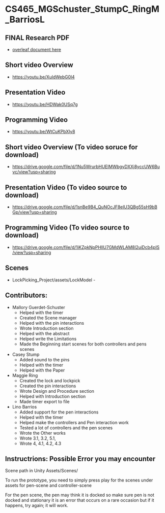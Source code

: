 # CS465_MGSchuster_StumpC_RingM_BarriosL

  ## FINAL Research PDF
  * [overleaf document here](https://www.overleaf.com/read/msxcfwxjstyy#edbfe8)
 
  ## Short video Overview 
  * https://youtu.be/XuIdWebG0I4 

  ## Presentation Video
  * https://youtu.be/HDWak0USq7g

  ## Programming Video
  * https://youtu.be/WtCuKPbXIy8 

  
  ## Short video Overview (To video soruce for download)
  * https://drive.google.com/file/d/1Nu5WrurbHUEIMWbgyDXXj8yccUW6Buvc/view?usp=sharing

  ## Presentation Video (To video source to download)
  * https://drive.google.com/file/d/1snBe9B4_QuNOcJF8eIU3QBg55sH9bBGp/view?usp=sharing

  ## Programming Video (To video source to download)
  * https://drive.google.com/file/d/1iKZpkNpPHllU7GMdWLAM8l2uiDcb4pIS/view?usp=sharing

  ## Scenes
  * LockPicking_Project/assets/LockModel - 

  ## Contributors:

* Mallory Guerdet-Schuster
  * Helped with the timer
  * Created the Scene manager 
  * Helped with the pin interactions
  * Wrote Introduction section
  * Helped with the abstract
  * Helped write the Limitations
  * Made the Beginning start scenes for both controllers and pens scenes
* Casey Stump
  * Added sound to the pins
  * Helped with the timer
  * Helped with the Paper
* Maggie Ring
  * Created the lock and lockpick
  * Created the pin interactions
  * Wrote Design and Procedure section
  * Helped with Introduction section
  * Made timer export to file
* Lino Barrios
  * Added support for the pen interactions
  * Helped with the timer
  * Helped make the controllers and Pen interaction work
  * Tested a lot of controllers and the pen scenes
  * Wrote the Other works
  * Wrote 3.1, 3.2, 5.1,
  * Wrote 4, 4.1, 4.2, 4.3

## Instructrions: Possible Error you may encounter 
Scene path in Unity 
Assets/Scenes/
 
To run the prototype, you need to simply press play for the scenes under assets for pen-scene and controller-scene

For the pen scene, the pen may think it is docked so make sure pen is not docked and stationary it is an error that occurs on a rare occasion but if it happens, try again; it will work. 
